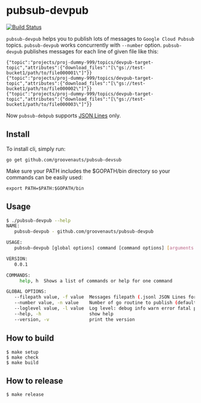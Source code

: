 # pubsub-devpub

[![Build Status](https://secure.travis-ci.org/groovenauts/pubsub-devpub.png)](https://travis-ci.org/groovenauts/pubsub-devpub)


`pubsub-devpub` helps you to publish lots of messages to `Google Cloud Pubsub` topics.
`pubsub-devpub` works concurrently with `--number` option.
`pubsub-devpub` publishes messages for each line of given file like this:

```jsonl
{"topic":"projects/proj-dummy-999/topics/devpub-target-topic","attributes":{"download_files":"[\"gs://test-bucket1/path/to/file000001\"]"}}
{"topic":"projects/proj-dummy-999/topics/devpub-target-topic","attributes":{"download_files":"[\"gs://test-bucket1/path/to/file000002\"]"}}
{"topic":"projects/proj-dummy-999/topics/devpub-target-topic","attributes":{"download_files":"[\"gs://test-bucket1/path/to/file000003\"]"}}
```

Now `pubsub-debpub` supports [JSON Lines](http://jsonlines.org/) only.


## Install

To install cli, simply run:
```
go get github.com/groovenauts/pubsub-devsub
```

Make sure your PATH includes the $GOPATH/bin directory so your commands can be easily used:

```
export PATH=$PATH:$GOPATH/bin
```

## Usage

```bash
$ ./pubsub-devpub --help
NAME:
   pubsub-devpub - github.com/groovenauts/pubsub-devpub

USAGE:
   pubsub-devpub [global options] command [command options] [arguments...]

VERSION:
   0.0.1

COMMANDS:
     help, h  Shows a list of commands or help for one command

GLOBAL OPTIONS:
   --filepath value, -f value  Messages filepath (.jsonl JSON Lines format)
   --number value, -n value    Number of go routine to publish (default: 10)
   --loglevel value, -l value  Log level: debug info warn error fatal panic
   --help, -h                  show help
   --version, -v               print the version
```

## How to build

```
$ make setup
$ make check
$ make build
```


## How to release

```
$ make release
```
